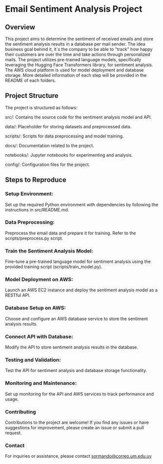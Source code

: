 # Email Sentiment Analysis Project
## Overview
This project aims to determine the sentiment of received emails and store the sentiment analysis results in a database per mail sender. The idea business goal behind it, it´s the company to be able to "track" how happy their customers are over the time and take actions through personalized mails. 
The project utilizes pre-trained language models, specifically leveraging the Hugging Face Transformers library, for sentiment analysis. The AWS cloud platform is used for model deployment and database storage. More detailed information of each step will be provided in the README of each folders. 

## Project Structure
The project is structured as follows:

src/: Contains the source code for the sentiment analysis model and API.

data/: Placeholder for storing datasets and preprocessed data.

scripts/: Scripts for data preprocessing and model training.

docs/: Documentation related to the project.

notebooks/: Jupyter notebooks for experimenting and analysis.

config/: Configuration files for the project.

## Steps to Reproduce
### Setup Environment:

Set up the required Python environment with dependencies by following the instructions in src/README.md.

### Data Preprocessing:

Preprocess the email data and prepare it for training. Refer to the scripts/preprocess.py script.

### Train the Sentiment Analysis Model:

Fine-tune a pre-trained language model for sentiment analysis using the provided training script (scripts/train_model.py).

### Model Deployment on AWS:

Launch an AWS EC2 instance and deploy the sentiment analysis model as a RESTful API.
### Database Setup on AWS:

Choose and configure an AWS database service to store the sentiment analysis results.
### Connect API with Database:

Modify the API to store sentiment analysis results in the database.
### Testing and Validation:

Test the API for sentiment analysis and database storage functionality.
### Monitoring and Maintenance:

Set up monitoring for the API and AWS services to track performance and usage.
### Contributing
Contributions to the project are welcome! If you find any issues or have suggestions for improvement, please create an issue or submit a pull request.

### Contact
For inquiries or assistance, please contact sormando@correo.um.edu.uy

